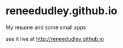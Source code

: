 # reneedudley.github.io

My resume and some small apps 

see it live at http://reneedudley.github.io
